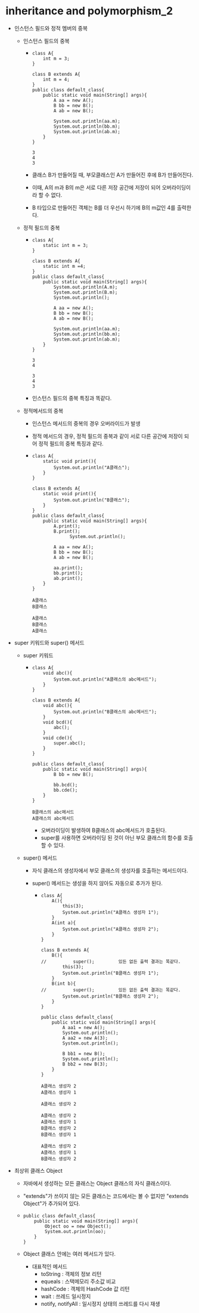 # inheritance and polymorphism_2

- 인스턴스 필드와 정적 멤버의 중복

  - 인스턴스 필드의 중복

    - ```
      class A{
          int m = 3;
      }
      
      class B extends A{
          int m = 4;
      }
      public class default_class{
          public static void main(String[] args){
              A aa = new A();
              B bb = new B();
              A ab = new B();
      
              System.out.println(aa.m);
              System.out.println(bb.m);
              System.out.println(ab.m);
          }
      }
      ```

      ```
      3
      4
      3
      ```

    - 클래스 B가 만들어질 때, 부모클래스인 A가 만들어진 후에 B가 만들어진다.

    - 이때, A의 m과 B의 m은 서로 다른 저장 공간에 저장이 되어 오버라이딩이라 할 수 없다. 

    - B 타입으로 만들어진 객체는 B를 더 우선시 하기에 B의 m값인 4를 출력한다.

  - 정적 필드의 중복

    - ```
      class A{
          static int m = 3;
      }
      
      class B extends A{
          static int m =4;
      }
      public class default_class{
          public static void main(String[] args){
              System.out.println(A.m);
              System.out.println(B.m);
              System.out.println();
              
              A aa = new A();
              B bb = new B();
              A ab = new B();
      
              System.out.println(aa.m);
              System.out.println(bb.m);
              System.out.println(ab.m);
          }
      }
      ```

      ```
      3
      4
      
      3
      4
      3
      ```

    - 인스턴스 필드의 중복 특징과 똑같다.

  - 정적메서드의 중복

    - 인스턴스 메서드의 중복의 경우 오버라이드가 발생

    - 정적 메서드의 경우, 정적 필드의 중복과 같이 서로 다른 공간에 저장이 되어 정적 필드의 중복 특징과 같다.

    - ```
      class A{
          static void print(){
              System.out.println("A클래스");
          }
      }
      
      class B extends A{
          static void print(){
              System.out.println("B클래스");
          }
      }
      public class default_class{
          public static void main(String[] args){
              A.print();
              B.print();
      				System.out.println();
      				
              A aa = new A();
              B bb = new B();
              A ab = new B();
      
              aa.print();
              bb.print();
              ab.print();
          }
      }
      ```

      ```
      A클래스
      B클래스
      
      A클래스
      B클래스
      A클래스
      ```

- super 키워드와 super() 메서드

  - super 키워드

    - ```
      class A{
          void abc(){
              System.out.println("A클래스의 abc메서드");
          }
      }
      
      class B extends A{
          void abc(){
              System.out.println("B클래스의 abc메서드");
          }
          void bcd(){
              abc();
          }
          void cde(){
              super.abc();
          }
      }
      
      public class default_class{
          public static void main(String[] args){
              B bb = new B();
      
              bb.bcd();
              bb.cde();
          }
      }
      ```

      ```
      B클래스의 abc메서드
      A클래스의 abc메서드
      ```

      - 오버라이딩이 발생하여  B클래스의 abc메서드가 호출된다.
      - super를 사용하면 오버라이딩 된 것이 아닌 부모 클래스의 함수를 호출할 수 있다.

  - super() 메서드

    - 자식 클래스의 생성자에서 부모 클래스의 생성자를 호출하는 메서드이다.

    - super() 메서드는 생성을 하지 않아도 자동으로 추가가 된다.

      - ```
        class A{
            A(){
                this(3);
                System.out.println("A클래스 생성자 1");
            }
            A(int a){
                System.out.println("A클래스 생성자 2");
            }
        }
        
        class B extends A{
            B(){
        //    		super();		 있든 없든 출력 결과는 똑같다.
                this(3);
                System.out.println("B클래스 생성자 1");
            }
            B(int b){
        //    		super();		 있든 없든 출력 결과는 똑같다.
                System.out.println("B클래스 생성자 2");
            }
        }
        
        public class default_class{
            public static void main(String[] args){
                A aa1 = new A();
                System.out.println();
                A aa2 = new A(3);
                System.out.println();
        
                B bb1 = new B();
                System.out.println();
                B bb2 = new B(3);
            }
        }
        ```

        ```
        A클래스 생성자 2
        A클래스 생성자 1
        
        A클래스 생성자 2
        
        A클래스 생성자 2
        A클래스 생성자 1
        B클래스 생성자 2
        B클래스 생성자 1
        
        A클래스 생성자 2
        A클래스 생성자 1
        B클래스 생성자 2
        ```

- 최상위 클래스 Object

  - 자바에서 생성하는 모든 클래스는 Object 클래스의 자식 클래스이다.

  - "extends"가 쓰이지 않는 모든 클래스는 코드에서는 볼 수 없지만 "extends Object"가 추가되어 있다.

  - ```
    public class default_class{
        public static void main(String[] args){
            Object oo = new Object();
            System.out.println(oo);
        }
    }
    ```

  - Object 클래스 안에는 여러 메서드가 있다.

    - 대표적인 메서드
      - toString : 객체의 정보 리턴
      - equeals : 스택메모리 주소값 비교
      - hashCode : 객체의 HashCode 값 리턴
      - wait : 쓰레드 일시정지
      - notify, notifyAll :  일시정지 상태의 쓰레드를 다시 재생